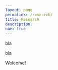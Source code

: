 ```yaml
---
layout: page
permalink: /research/
title: Research
description: 
nav: true
---
```


<div class="row justify-content-sm-center">
    <div class="col-sm-4 mt-3 mt-md-0">
        <p>bla</p>
    </div>
    <div class="col-sm-8 mt-3 mt-md-0">
        <p>bla</p>
        <p>Welcome!</p>
    </div>
</div>